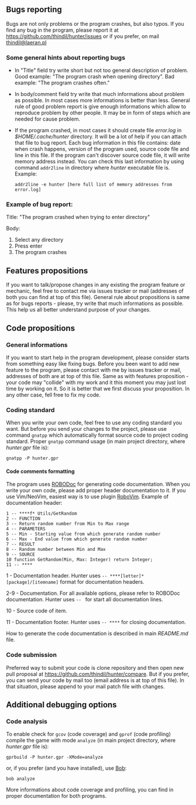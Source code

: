## Bugs reporting

Bugs are not only problems or the program crashes, but also typos. If you
find any bug in the program, please report it at
<https://github.com/thindil/hunter/issues> or if you prefer, on mail
<thindil@laeran.pl>

### Some general hints about reporting bugs

- In "Title" field try write short but not too general description of
  problem. Good example: "The program crash when opening directory". Bad
  example: "The program crashes often."
- In body/comment field try write that much informations about problem as
  possible. In most cases more informations is better than less. General rule
  of good problem report is give enough informations which allow to reproduce
  problem by other people. It may be in form of steps which are needed for
  cause problem.
- If the program crashed, in most cases it should create file *error.log* in
  *$HOME/.cache/hunter* directory. It will be a lot of help if you can attach
  that file to bug report. Each bug information in this file contains: date
  when crash happens, version of the program used, source code file and line
  in this file. If the program can't  discover source code file, it will write
  memory address instead. You can check this last information by using command
  `addr2line` in directory where *hunter* executable file is. Example:

  `addr2line -e hunter [here full list of memory addresses from error.log]`

### Example of bug report:

Title: "The program crashed when trying to enter directory"

Body:

1. Select any directory
2. Press enter
3. The program crashes

## Features propositions

If you want to talk/propose changes in any existing the program feature or
mechanic, feel free to contact me via issues tracker or mail (addresses of
both you can find at top of this file). General rule about propositions is
same as for bugs reports - please, try write that much informations as
possible. This help us all better understand purpose of your changes.

## Code propositions

### General informations

If you want to start help in the program development, please consider starts
from something easy like fixing bugs. Before you been want to add new feature
to the program, please contact with me by issues tracker or mail, addresses
of both are at top of this file. Same as with features proposition - your code
may "collide" with my work and it this moment you may just lost time by
working on it. So it is better that we first discuss your proposition. In any
other case, fell free to fix my code.

### Coding standard

When you write your own code, feel free to use any coding standard you want.
But before you send your changes to the project, please use command `gnatpp`
which automatically format source code to project coding standard. Proper
`gnatpp` command usage (in main project directory, where *hunter.gpr* file is):

`gnatpp -P hunter.gpr`

#### Code comments formatting

The program uses [ROBODoc](https://rfsber.home.xs4all.nl/Robo/) for generating
code documentation. When you write your own code, please add proper header
documentation to it. If you use Vim/NeoVim, easiest way is to use plugin
[RoboVim](https://github.com/thindil/robovim). Example of documentation
header:

    1 -- ****f* Utils/GetRandom
    2 -- FUNCTION
    3 -- Return random number from Min to Max range
    4 -- PARAMETERS
    5 -- Min - Starting value from which generate random number
    6 -- Max - End value from which generate random number
    7 -- RESULT
    8 -- Random number between Min and Max
    9 -- SOURCE
    10 function GetRandom(Min, Max: Integer) return Integer;
    11 -- ****

1 - Documentation header. Hunter uses `-- ****[letter]* [package]/[itemname]`
format for documentation headers.

2-9 - Documentation. For all available options, please refer to ROBODoc
documentation. Hunter uses `-- ` for start all documentation lines.

10 - Source code of item.

11 - Documentation footer. Hunter uses `-- ****` for closing documentation.

How to generate the code documentation is described in main *README.md* file.

### Code submission

Preferred way to submit your code is clone repository and then open new pull
proposal at <https://github.com/thindil/hunter/compare>. But if you prefer,
you can send your code by mail too (email address is at top of this file). In
that situation, please append to your mail patch file with changes.

## Additional debugging options

### Code analysis

To enable check for `gcov` (code coverage) and `gprof` (code profiling) compile
the game with mode `analyze` (in main project directory, where *hunter.gpr*
file is):

`gprbuild -P hunter.gpr -XMode=analyze`

or, if you prefer (and you have installed), use [Bob](https://github.com/thindil/bob):

`bob analyze`

More informations about code coverage and profiling, you can find in proper
documentation for both programs.


